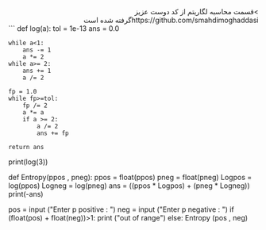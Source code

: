 <div dir="rtl">
 >قسمت محاسبه لگاریتم از کد دوست عزیز https://github.com/smahdimoghaddasiگرفته شده است
    </div>
```
def log(a):
    tol = 1e-13
    ans = 0.0
     
    while a<1:
        ans -= 1
        a *= 2
    while a>= 2:
        ans += 1
        a /= 2
         
    fp = 1.0
    while fp>=tol:
        fp /= 2
        a *= a
        if a >= 2:
            a /= 2
            ans += fp
             
    return ans

print(log(3))

def Entropy(ppos , pneg):
    ppos = float(ppos)
    pneg = float(pneg)
    Logpos = log(ppos)
    Logneg = log(pneg)
    ans = ((ppos * Logpos) + (pneg * Logneg))
    print(-ans)


pos = input ("Enter p positive : ")
neg = input ("Enter p negative : ")
if (float(pos) + float(neg))>1:
    print ("out of range")
else:
    Entropy (pos , neg)

  ```
